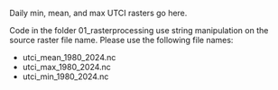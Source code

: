 Daily min, mean, and max UTCI rasters go here.

Code in the folder 01_rasterprocessing use string manipulation on the source raster
file name. Please use the following file names:

* utci_mean_1980_2024.nc
* utci_max_1980_2024.nc
* utci_min_1980_2024.nc
